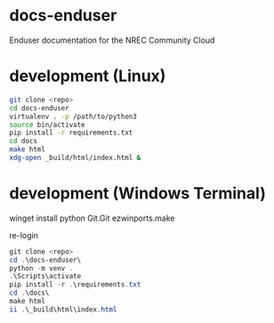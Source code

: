 # docs-enduser
Enduser documentation for the NREC Community Cloud

# development (Linux)

``` bash
git clone <repo>
cd docs-enduser
virtualenv . -p /path/to/python3
source bin/activate
pip install -r requirements.txt
cd docs
make html
xdg-open _build/html/index.html &
```

# development (Windows Terminal)

winget install python Git.Git ezwinports.make

re-login

``` powershell
git clone <repo>
cd .\docs-enduser\
python -m venv .
.\Scripts\activate
pip install -r .\requirements.txt
cd .\docs\
make html
ii .\_build\html\index.html
```
